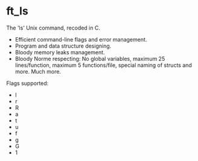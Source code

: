 # ft_ls

The 'ls' Unix command, recoded in C.

- Efficient command-line flags and error management.
- Program and data structure designing.
- Bloody memory leaks management.
- Bloody Norme respecting: No global variables, maximum 25 lines/function, maximum 5 functions/file,
special naming of structs and more. Much more.

Flags supported:

- l
- r
- R
- a
- t
- u
- f
- g
- G
- 1